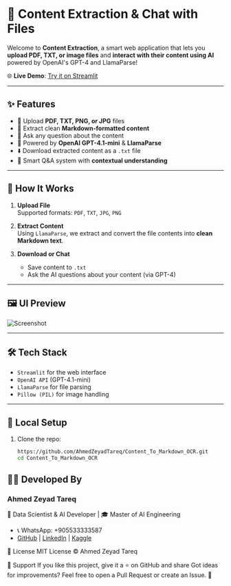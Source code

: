 # 🧠 Content Extraction & Chat with Files

Welcome to **Content Extraction**, a smart web application that lets you **upload PDF, TXT, or image files** and **interact with their content using AI** powered by OpenAI's GPT-4 and LlamaParse!

🌐 **Live Demo**: [Try it on Streamlit](https://contenttomarkdownocr-ahmedtareq.streamlit.app/)

---

## ✨ Features

- 📂 Upload **PDF, TXT, PNG, or JPG** files
- 📄 Extract clean **Markdown-formatted content**
- 💬 Ask any question about the content
- 🤖 Powered by **OpenAI GPT-4.1-mini** & **LlamaParse**
- ⬇️ Download extracted content as a `.txt` file
- 🧠 Smart Q&A system with **contextual understanding**

---

## 🚀 How It Works

1. **Upload File**  
   Supported formats: `PDF`, `TXT`, `JPG`, `PNG`

2. **Extract Content**  
   Using `LlamaParse`, we extract and convert the file contents into **clean Markdown text**.

3. **Download or Chat**  
   - Save content to `.txt`
   - Ask the AI questions about your content (via GPT-4)

---

## 🖼️ UI Preview

![Screenshot](preview_image.png) <!-- Optional: Add if you have a screenshot -->

---

## 🛠️ Tech Stack

- `Streamlit` for the web interface  
- `OpenAI API` (GPT-4.1-mini)  
- `LlamaParse` for file parsing  
- `Pillow (PIL)` for image handling  

---

## 📁 Local Setup

1. Clone the repo:
   ```bash
   https://github.com/AhmedZeyadTareq/Content_To_Markdown_OCR.git
   cd Content_To_Markdown_OCR


## 👨‍💻 Developed By
### **Ahmed Zeyad Tareq**  
📌 Data Scientist & AI Developer | 🎓 Master of AI Engineering
- 📞 WhatsApp: +905533333587 
- [GitHub](https://github.com/AhmedZeyadTareq) | [LinkedIn](https://www.linkedin.com/in/ahmed-zeyad-tareq) | [Kaggle](https://www.kaggle.com/ahmedzeyadtareq)


📄 License
MIT License © Ahmed Zeyad Tareq

🌟 Support
If you like this project, give it a ⭐ on GitHub and share 
Got ideas for improvements? Feel free to open a Pull Request or create an Issue. 🚀

